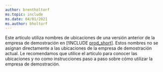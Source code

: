 ```yaml
---
author: brentholtorf
ms.topic: include
ms.date: 04/01/2021
ms.author: bholtorf
---
```

Este artículo utiliza nombres de ubicaciones de una versión anterior de la empresa de demostración en [!INCLUDE [prod_short](prod_short.md)]. Estos nombres no se asignan directamente a las ubicaciones de la empresa de demostración actual. Le recomendamos que utilice el artículo para conocer las ubicaciones y no como instrucciones paso a paso sobre cómo utilizar la empresa de demostración.
